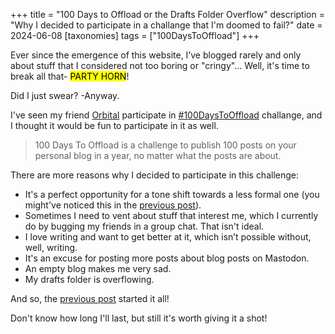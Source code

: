 +++
title = "100 Days to Offload or the Drafts Folder Overflow"
description = "Why I decided to participate in a challange that I'm doomed to fail?"
date = 2024-06-08
[taxonomies]
tags = ["100DaysToOffload"]
+++

Ever since the emergence of this website, I’ve blogged rarely and only about stuff that I considered not too boring or "cringy"... Well, it's time to break all that- <mark><span class="audio" style="cursor: pointer;" onclick="playAudio('party-horn.mp3')">PARTY HORN</span></mark>!

Did I just swear? -Anyway.

I've seen my friend [Orbital](https://orbitalmartian.codeberg.page) participate in [#100DaysToOffload](https://100daystooffload.com) challange, and I thought it would be fun to participate in it as well.

> 100 Days To Offload is a challenge to publish 100 posts on your personal blog in a year, no matter what the posts are about.

There are more reasons why I decided to participate in this challenge:

- It's a perfect opportunity for a tone shift towards a less formal one (you might've noticed this in the [previous post](@/blog/rewriting-neocities-website/index.md)).
- Sometimes I need to vent about stuff that interest me, which I currently do by bugging my friends in a group chat. That isn't ideal.
- I love writing and want to get better at it, which isn’t possible without, well, writing.
- It's an excuse for posting more posts about blog posts on Mastodon.
- An empty blog makes me very sad.
- My drafts folder is overflowing.

And so, the [previous post](@/blog/rewriting-neocities-website/index.md) started it all!

Don't know how long I'll last, but still it's worth giving it a shot!

<script type="text/javascript">
	function playAudio(url) {
		new Audio(url).play();
	}
</script>
